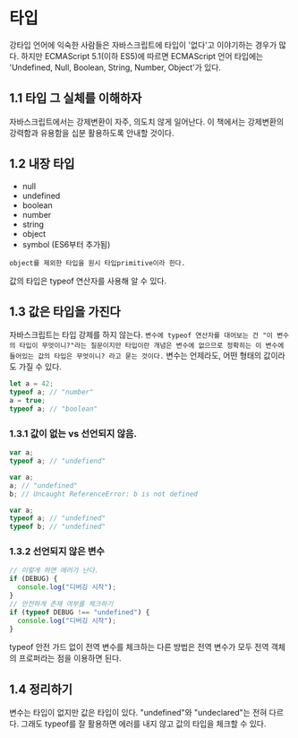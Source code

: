 # 타입

강타입 언어에 익숙한 사람들은 자바스크립트에 타입이 '없다'고 이야기하는 경우가 많다. 하지만 ECMAScript 5.1(이하 ES5)에 따르면 ECMAScript 언어 타입에는 'Undefined, Null, Boolean, String, Number, Object'가 있다.

## 1.1 타입 그 실체를 이해하자

자바스크립트에서는 강제변환이 자주, 의도치 않게 일어난다. 이 책에서는 강제변환의 강력함과 유용함을 십분 활용하도록 안내할 것이다.

## 1.2 내장 타입
* null
* undefined
* boolean
* number
* string
* object
* symbol (ES6부터 추가됨)

``object를 제외한 타입을 원시 타입primitive이라 한다.``

값의 타입은 typeof 연산자를 사용해 알 수 있다.

## 1.3 값은 타입을 가진다
자바스크립트는 타입 강제를 하지 않는다.
``변수에 typeof 연산자를 대어보는 건 "이 변수의 타입이 무엇이니?"라는 질문이지만 타입이란 개념은 변수에 없으므로 정확히는 이 변수에 들어있는 값의 타입은 무엇이니? 라고 묻는 것이다.``
변수는 언제라도, 어떤 형태의 값이라도 가질 수 있다.

```javascript
let a = 42;
typeof a; // "number"
a = true;
typeof a; // "boolean"
```

### 1.3.1 값이 없는 vs 선언되지 않음.

```javascript
var a;
typeof a; // "undefiend"
```

```javascript
var a;
a; // "undefined"
b; // Uncaught ReferenceError: b is not defined
```

```javascript
var a;
typeof a; // "undefined"
typeof b; // "undefined"
```

### 1.3.2 선언되지 않은 변수

```javascript
// 이렇게 하면 에러가 난다.
if (DEBUG) {
  console.log("디버깅 시작");
}
// 안전하게 존재 여부를 체크하기
if (typeof DEBUG !== "undefined") {
  console.log("디버깅 시작");
}
```

typeof 안전 가드 없이 전역 변수를 체크하는 다른 방법은 전역 변수가 모두 전역 객체의 프로퍼라는 점을 이용하면 된다.



## 1.4 정리하기

변수는 타입이 없지만 값은 타입이 있다.
"undefined"와 "undeclared"는 전혀 다르다.
그래도 typeof를 잘 활용하면 에러를 내지 않고 값의 타입을 체크할 수 있다.
